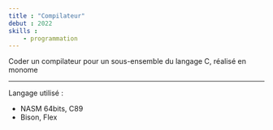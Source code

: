 ```yaml
---
title : "Compilateur"
debut : 2022
skills :
    - programmation
---
```


Coder un compilateur pour un sous-ensemble du langage C, réalisé en monome

---

Langage utilisé :

- NASM 64bits, C89
- Bison, Flex
